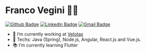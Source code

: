 # Franco Vegini :man_technologist:

[![Github Badge](https://img.shields.io/badge/-Github-000?style=flat-square&logo=Github&logoColor=white&link=https://github.com/francovegini)](https://github.com/francovegini)
[![Linkedin Badge](https://img.shields.io/badge/-LinkedIn-blue?style=flat-square&logo=Linkedin&logoColor=white&link=https://www.linkedin.com/in/franco-vegini/)](https://www.linkedin.com/in/franco-vegini/)
[![Gmail Badge](https://img.shields.io/badge/-Gmail-c14438?style=flat-square&logo=Gmail&logoColor=white&link=mailto:francovegini@gmail.com)](mailto:francovegini@gmail.com)

- 💼 I’m currently working at [Velotax](https://www.velotax.com.br/)
- 🔭 Techs: Java (Spring), Node.js, Angular, React.js and Vue.js.
- 📚 I’m currently learning Flutter



